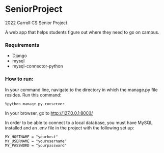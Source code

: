 # SeniorProject
2022 Carroll CS Senior Project

A web app that helps students figure out where they need to go on campus.

### Requirements

- Django
- mysql
- mysql-connector-python

### How to run:

In your command line, navigate to the directory in which the manage.py file resides.
Run this command:

    %python manage.py runserver

In your browser, go to http://127.0.0.1:8000/

In order to be able to connect to a local database, you must have MySQL installed and an .env file in the project with the following set up:

    MY_HOSTNAME = "yourhost"
    MY_USERNAME = "yourusername"
    MY_PASSWORD = "yourpassword"